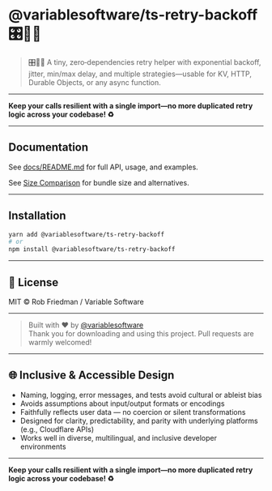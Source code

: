 # @variablesoftware/ts-retry-backoff 🎛️🔁🚀

> 🎛️🔁🚀 A tiny, zero‑dependencies retry helper with exponential backoff, jitter, min/max delay, and multiple strategies—usable for KV, HTTP, Durable Objects, or any async function.

---

**Keep your calls resilient with a single import—no more duplicated retry logic across your codebase! ♻️**

---

## Documentation

See [docs/README.md](docs/README.md) for full API, usage, and examples.

See [Size Comparison](docs/size-comparison.md) for bundle size and alternatives.

---

## Installation

```bash
yarn add @variablesoftware/ts-retry-backoff
# or
npm install @variablesoftware/ts-retry-backoff
```

---

## 📄 License

MIT © Rob Friedman / Variable Software

---

> Built with ❤️ by [@variablesoftware](https://github.com/variablesoftware)  
> Thank you for downloading and using this project. Pull requests are warmly welcomed!

---

## 🌐 Inclusive & Accessible Design

- Naming, logging, error messages, and tests avoid cultural or ableist bias
- Avoids assumptions about input/output formats or encodings
- Faithfully reflects user data — no coercion or silent transformations
- Designed for clarity, predictability, and parity with underlying platforms (e.g., Cloudflare APIs)
- Works well in diverse, multilingual, and inclusive developer environments

---

**Keep your calls resilient with a single import—no more duplicated retry logic across your codebase! ♻️**
